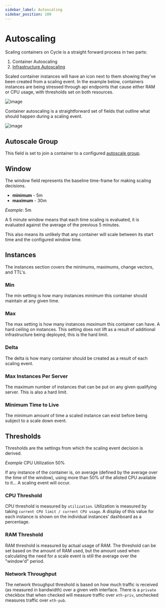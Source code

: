 ```yaml
---
sidebar_label: Autoscaling
sidebar_position: 100
---
```


# Autoscaling

Scaling containers on Cycle is a straight forward process in two parts:

1. Container Autoscaling
2. [Infrastructure Autoscaling](/docs/infrastructure/autoscaling.md)

Scaled container instances will have an icon next to them showing they've been created from a scaling event. In the example below, containers instances are being stressed through api endpoints that cause either RAM or CPU usage, with thresholds set on both resources.

![image](https://static.cycle.io/portal-docs/containers/scaled-instance-dashboard.png)

Container autoscaling is a straightforward set of fields that outline what should happen during a scaling event.

![image](https://static.cycle.io/portal-docs/containers/autoscaling-config-form.png)

## Autoscale Group

This field is set to join a container to a configured [autoscale group](/docs/infrastructure/autoscaling.md).

## Window

The window field represents the baseline time-frame for making scaling decisions.

- **minimum** - 5m
- **maximum** - 30m

_Example_: 5m

A 5 minute window means that each time scaling is evaluated, it is evaluated against the average of the previous 5 minutes.

This also means its unlikely that any container will scale between its start time and the configured window time.

## Instances

The instances section covers the minimums, maximums, change vectors, and TTL's.

### Min

The min setting is how many instances _minimum_ this container should maintain at any given time.

### Max

The max setting is how many instances _maximum_ this container can have. A hard ceiling on instances. This setting does not lift as a result of additional infrastructure being deployed, this is the hard limit.

### Delta

The delta is how many container should be created as a result of each scaling event.

### Max Instances Per Server

The maximum number of instances that can be put on any given qualifying server. This is also a hard limit.

### Minimum Time to Live

The minimum amount of time a scaled instance can exist before being subject to a scale down event.

## Thresholds

Thresholds are the settings from which the scaling event decision is derived.

_Example_ CPU Utilization 50%

If any instance of the container is, on average (defined by the average over the time of the window), using more than 50% of the alloted CPU available to it... A scaling event will occur.

### CPU Threshold

CPU threshold is measured by `utilization`. Utilization is measured by taking `current CPU limit / current CPU usage`. A display of this value for each instance is shown on the individual instances' dashboard as a percentage.

### RAM Threshold

RAM threshold is measured by actual usage of RAM. The threshold can be set based on the amount of RAM used, but the amount used when calculating the need for a scale event is still the average over the "window'd" period.

### Network Throughput

The network throughput threshold is based on how much traffic is received (as measured in bandwidth) over a given veth interface. There is a `private` checkbox that
when checked will measure traffic over `eth-priv`, unchecked measures traffic over `eth-pub`.
